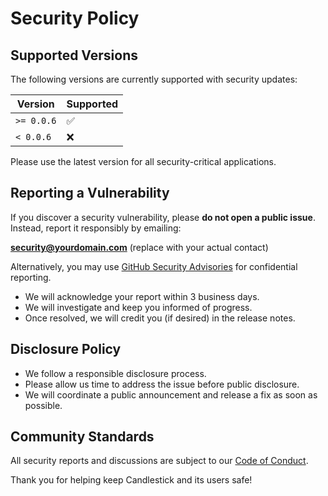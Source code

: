 # Security Policy

## Supported Versions

The following versions are currently supported with security updates:

| Version    | Supported          |
|-----------|--------------------|
| `>= 0.0.6`| :white_check_mark: |
| `< 0.0.6` | :x:                |

Please use the latest version for all security-critical applications.

## Reporting a Vulnerability

If you discover a security vulnerability, please **do not open a public issue**. Instead, report it responsibly by emailing:

**security@yourdomain.com** (replace with your actual contact)

Alternatively, you may use [GitHub Security Advisories](https://github.com/cm45t3r/candlestick/security/advisories) for confidential reporting.

- We will acknowledge your report within 3 business days.
- We will investigate and keep you informed of progress.
- Once resolved, we will credit you (if desired) in the release notes.

## Disclosure Policy

- We follow a responsible disclosure process.
- Please allow us time to address the issue before public disclosure.
- We will coordinate a public announcement and release a fix as soon as possible.

## Community Standards

All security reports and discussions are subject to our [Code of Conduct](./CODE_OF_CONDUCT.md).

Thank you for helping keep Candlestick and its users safe!
